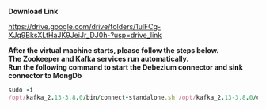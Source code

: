 **Download Link**  <br />

https://drive.google.com/drive/folders/1ulFCg-XJq9BksXLtHaJK9JeiJr_DJ0h-?usp=drive_link

**After the virtual machine starts, please follow the steps below.** <br />
**The Zookeeper and Kafka services run automatically.** <br />
**Run the following command to start the Debezium connector and sink connector to MongDb**
```ruby
sudo -i
/opt/kafka_2.13-3.8.0/bin/connect-standalone.sh /opt/kafka_2.13-3.8.0/config/connect-standalone.properties /opt/kafka_2.13-3.8.0/config/connect-mongo.properties /opt/kafka_2.13-3.8.0/config/connect-debezium-postgres.properties
```
